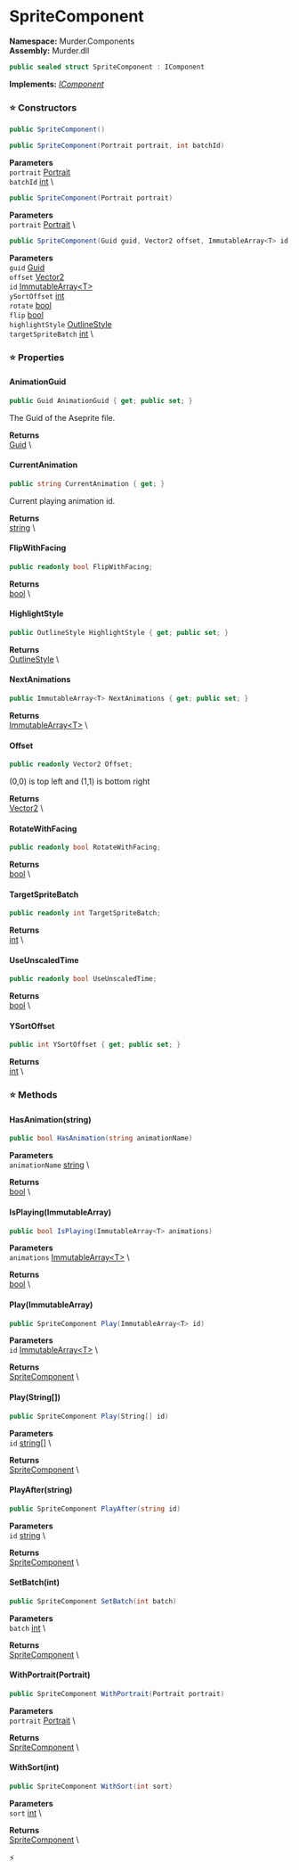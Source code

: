 # SpriteComponent

**Namespace:** Murder.Components \
**Assembly:** Murder.dll

```csharp
public sealed struct SpriteComponent : IComponent
```

**Implements:** _[IComponent](../../Bang/Components/IComponent.html)_

### ⭐ Constructors
```csharp
public SpriteComponent()
```

```csharp
public SpriteComponent(Portrait portrait, int batchId)
```

**Parameters** \
`portrait` [Portrait](../../Murder/Core/Portrait.html) \
`batchId` [int](https://learn.microsoft.com/en-us/dotnet/api/System.Int32?view=net-7.0) \

```csharp
public SpriteComponent(Portrait portrait)
```

**Parameters** \
`portrait` [Portrait](../../Murder/Core/Portrait.html) \

```csharp
public SpriteComponent(Guid guid, Vector2 offset, ImmutableArray<T> id, int ySortOffset, bool rotate, bool flip, OutlineStyle highlightStyle, int targetSpriteBatch)
```

**Parameters** \
`guid` [Guid](https://learn.microsoft.com/en-us/dotnet/api/System.Guid?view=net-7.0) \
`offset` [Vector2](https://learn.microsoft.com/en-us/dotnet/api/System.Numerics.Vector2?view=net-7.0) \
`id` [ImmutableArray\<T\>](https://learn.microsoft.com/en-us/dotnet/api/System.Collections.Immutable.ImmutableArray-1?view=net-7.0) \
`ySortOffset` [int](https://learn.microsoft.com/en-us/dotnet/api/System.Int32?view=net-7.0) \
`rotate` [bool](https://learn.microsoft.com/en-us/dotnet/api/System.Boolean?view=net-7.0) \
`flip` [bool](https://learn.microsoft.com/en-us/dotnet/api/System.Boolean?view=net-7.0) \
`highlightStyle` [OutlineStyle](../../Murder/Core/Graphics/OutlineStyle.html) \
`targetSpriteBatch` [int](https://learn.microsoft.com/en-us/dotnet/api/System.Int32?view=net-7.0) \

### ⭐ Properties
#### AnimationGuid
```csharp
public Guid AnimationGuid { get; public set; }
```

The Guid of the Aseprite file.

**Returns** \
[Guid](https://learn.microsoft.com/en-us/dotnet/api/System.Guid?view=net-7.0) \
#### CurrentAnimation
```csharp
public string CurrentAnimation { get; }
```

Current playing animation id.

**Returns** \
[string](https://learn.microsoft.com/en-us/dotnet/api/System.String?view=net-7.0) \
#### FlipWithFacing
```csharp
public readonly bool FlipWithFacing;
```

**Returns** \
[bool](https://learn.microsoft.com/en-us/dotnet/api/System.Boolean?view=net-7.0) \
#### HighlightStyle
```csharp
public OutlineStyle HighlightStyle { get; public set; }
```

**Returns** \
[OutlineStyle](../../Murder/Core/Graphics/OutlineStyle.html) \
#### NextAnimations
```csharp
public ImmutableArray<T> NextAnimations { get; public set; }
```

**Returns** \
[ImmutableArray\<T\>](https://learn.microsoft.com/en-us/dotnet/api/System.Collections.Immutable.ImmutableArray-1?view=net-7.0) \
#### Offset
```csharp
public readonly Vector2 Offset;
```

(0,0) is top left and (1,1) is bottom right

**Returns** \
[Vector2](https://learn.microsoft.com/en-us/dotnet/api/System.Numerics.Vector2?view=net-7.0) \
#### RotateWithFacing
```csharp
public readonly bool RotateWithFacing;
```

**Returns** \
[bool](https://learn.microsoft.com/en-us/dotnet/api/System.Boolean?view=net-7.0) \
#### TargetSpriteBatch
```csharp
public readonly int TargetSpriteBatch;
```

**Returns** \
[int](https://learn.microsoft.com/en-us/dotnet/api/System.Int32?view=net-7.0) \
#### UseUnscaledTime
```csharp
public readonly bool UseUnscaledTime;
```

**Returns** \
[bool](https://learn.microsoft.com/en-us/dotnet/api/System.Boolean?view=net-7.0) \
#### YSortOffset
```csharp
public int YSortOffset { get; public set; }
```

**Returns** \
[int](https://learn.microsoft.com/en-us/dotnet/api/System.Int32?view=net-7.0) \
### ⭐ Methods
#### HasAnimation(string)
```csharp
public bool HasAnimation(string animationName)
```

**Parameters** \
`animationName` [string](https://learn.microsoft.com/en-us/dotnet/api/System.String?view=net-7.0) \

**Returns** \
[bool](https://learn.microsoft.com/en-us/dotnet/api/System.Boolean?view=net-7.0) \

#### IsPlaying(ImmutableArray<T>)
```csharp
public bool IsPlaying(ImmutableArray<T> animations)
```

**Parameters** \
`animations` [ImmutableArray\<T\>](https://learn.microsoft.com/en-us/dotnet/api/System.Collections.Immutable.ImmutableArray-1?view=net-7.0) \

**Returns** \
[bool](https://learn.microsoft.com/en-us/dotnet/api/System.Boolean?view=net-7.0) \

#### Play(ImmutableArray<T>)
```csharp
public SpriteComponent Play(ImmutableArray<T> id)
```

**Parameters** \
`id` [ImmutableArray\<T\>](https://learn.microsoft.com/en-us/dotnet/api/System.Collections.Immutable.ImmutableArray-1?view=net-7.0) \

**Returns** \
[SpriteComponent](../../Murder/Components/SpriteComponent.html) \

#### Play(String[])
```csharp
public SpriteComponent Play(String[] id)
```

**Parameters** \
`id` [string[]](https://learn.microsoft.com/en-us/dotnet/api/System.String?view=net-7.0) \

**Returns** \
[SpriteComponent](../../Murder/Components/SpriteComponent.html) \

#### PlayAfter(string)
```csharp
public SpriteComponent PlayAfter(string id)
```

**Parameters** \
`id` [string](https://learn.microsoft.com/en-us/dotnet/api/System.String?view=net-7.0) \

**Returns** \
[SpriteComponent](../../Murder/Components/SpriteComponent.html) \

#### SetBatch(int)
```csharp
public SpriteComponent SetBatch(int batch)
```

**Parameters** \
`batch` [int](https://learn.microsoft.com/en-us/dotnet/api/System.Int32?view=net-7.0) \

**Returns** \
[SpriteComponent](../../Murder/Components/SpriteComponent.html) \

#### WithPortrait(Portrait)
```csharp
public SpriteComponent WithPortrait(Portrait portrait)
```

**Parameters** \
`portrait` [Portrait](../../Murder/Core/Portrait.html) \

**Returns** \
[SpriteComponent](../../Murder/Components/SpriteComponent.html) \

#### WithSort(int)
```csharp
public SpriteComponent WithSort(int sort)
```

**Parameters** \
`sort` [int](https://learn.microsoft.com/en-us/dotnet/api/System.Int32?view=net-7.0) \

**Returns** \
[SpriteComponent](../../Murder/Components/SpriteComponent.html) \



⚡